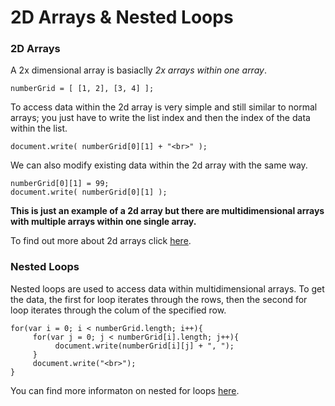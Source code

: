 # 2D Arrays & Nested Loops #

### 2D Arrays ###
A 2x dimensional array is basiaclly *2x arrays within one array*. 
```
numberGrid = [ [1, 2], [3, 4] ];
```

To access data within the 2d array is very simple and still similar to normal arrays; you just have to write the list index and then the index of the data within the list.
```
document.write( numberGrid[0][1] + "<br>" );
```

We can also modify existing data within the 2d array with the same way.
```
numberGrid[0][1] = 99;
document.write( numberGrid[0][1] );
```

**This is just an example of a 2d array but there are multidimensional arrays with multiple arrays within one single array.**

To find out more about 2d arrays click [here](https://www.geeksforgeeks.org/multidimensional-array-in-javascript/).

### Nested Loops ###
Nested loops are used to access data within multidimensional arrays.  To get the data, the first for loop iterates through the rows, then the second for loop iterates through the colum of the specified row.
```
for(var i = 0; i < numberGrid.length; i++){
     for(var j = 0; j < numberGrid[i].length; j++){
          document.write(numberGrid[i][j] + ", ");
     }
     document.write("<br>");
}
```

You can find more informaton on nested for loops [here](https://www.freecodecamp.org/news/nesting-for-loops-in-javascript/).
